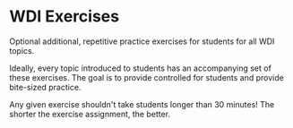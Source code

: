 # WDI Exercises

Optional additional, repetitive practice exercises for students for all WDI topics.

Ideally, every topic introduced to students has an accompanying set of these exercises. The goal is to provide controlled
for students and provide bite-sized practice. 

Any given exercise shouldn't take students longer than 30 minutes! The shorter the exercise assignment, the better.
